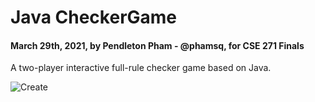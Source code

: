 # Java CheckerGame

#### March 29th, 2021, by Pendleton Pham - @phamsq, for CSE 271 Finals

A two-player interactive full-rule checker game based on Java.

![Create](./demo.gif)



